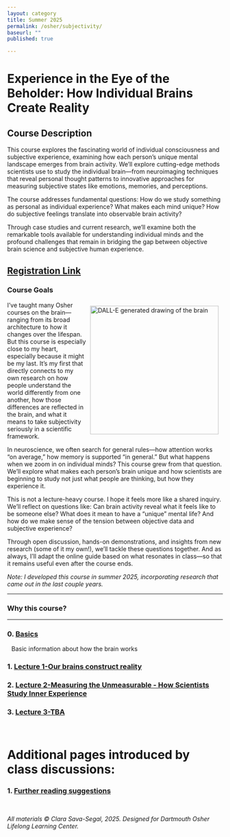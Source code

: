 ```yaml
---
layout: category
title: Summer 2025
permalink: /osher/subjectivity/
baseurl: ""
published: true

---
```

# Experience in the Eye of the Beholder: How Individual Brains Create Reality
<style>
  <style>
  a img:hover {
    filter: brightness(0.4);
  }
  /* Style for the arrow and "Click me" text */
  .arrow {
    position: relative;
    display: inline-block;
    margin-right: 10px;
    color: rgb(173, 30, 166);
    font-weight: bold;
  }

  .arrow::before {
    content: '→';  /* Unicode arrow */
    font-size: 24px;
    color: rgb(173, 30, 166);
    position: absolute;
    right: -35px; /* Adjust as necessary */
    top: -5px;  /* Adjust to align with the text */
  }

  /* Optional: style for hover effect on the arrow */
  .arrow:hover {
    color: rgb(100, 20, 100);
  }
.floating-nav {
  position: relative; /* No longer fixed */
  top: 0;
  left: 0;
  width: 100%; /* Full width of the page */
  background-color: #f8f9fa; /* Background color */
  border-bottom: 1px solid #ccc; /* Border at the bottom */
  padding: 10px 20px; /* Padding inside the bar */
  box-shadow: 0 2px 4px rgba(0, 0, 0, 0.1); /* Optional shadow */
  z-index: 1000;
  display: flex; /* Makes it horizontal */
  justify-content: space-around; /* Distribute links evenly */
  align-items: center; /* Center align the text vertically */
}

.floating-nav a {
  text-decoration: none;
  color: #007bff; /* Link color */
  font-size: 1rem;
  padding: 0 10px; /* Space around each link */
}

.floating-nav a:hover {
  color: #0056b3; /* Hover color */
  text-decoration: underline;
}
</style>

## Course Description
This course explores the fascinating world of individual consciousness and subjective experience, examining how each person’s unique mental landscape emerges from brain activity. We’ll explore cutting-edge methods scientists use to study the individual brain—from neuroimaging  techniques that reveal personal thought patterns to innovative approaches for measuring subjective states like emotions, memories, and  perceptions.

The course addresses fundamental questions: How do we study something as personal as individual experience? What makes each mind unique? How do subjective feelings translate into observable brain activity?

Through case studies and current research, we’ll examine both the remarkable tools available for understanding individual minds and the profound challenges that remain in bridging the gap between objective brain science and subjective human experience.

## [Registration Link](https://reg130.imperisoft.com/Dartmouth/ProgramDetail/313232323539/Registration.aspx)
<!-- ## Acknowledgments  
_All of this material was designed by Clara Sava-Segal. This course was created for the Dartmouth Osher Lifelong Learning Center. I welcome any feedback and kindly ask that if you use any part of this material, please provide appropriate credit._   -->


### Course Goals

<div style="float: right; margin: 10px;">
  <img src="{{ '/assets/images/DALLE_2024-image_line_brain.jpg' | relative_url }}" alt="DALL-E generated drawing of the brain" width="300">
</div>
I’ve taught many Osher courses on the brain—ranging from its broad architecture to how it changes over the lifespan. But this course is especially close to my heart, especially because it might be my last. It’s my first that directly connects to my own research on how people understand the world differently from one another, how those differences are reflected in the brain, and what it means to take subjectivity seriously in a scientific framework.

In neuroscience, we often search for general rules—how attention works “on average,” how memory is supported “in general.” But what happens when we zoom in on individual minds? This course grew from that question. We’ll explore what makes each person’s brain unique and how scientists are beginning to study not just what people are thinking, but how they experience it.

This is not a lecture-heavy course. I hope it feels more like a shared inquiry. We’ll reflect on questions like: Can brain activity reveal what it feels like to be someone else? What does it mean to have a “unique” mental life? And how do we make sense of the tension between objective data and subjective experience?

Through open discussion, hands-on demonstrations, and insights from new research (some of it my own!), we’ll tackle these questions together. And as always, I’ll adapt the online guide based on what resonates in class—so that it remains useful even after the course ends.

*Note: I developed this course in summer 2025, incorporating research that came out in the last couple years.*

---
### Why this course?


---
### 0. [Basics](/osher/DiverseMinds/brainbasics/)  
<div style="display: flex; align-items: center; margin-bottom: 10px;">
  <span style="font-size: 1.5rem; margin-right: 10px;"></span>
  <a href="/osher/DiverseMinds/alzheimers/" style="text-decoration: none;">Basic information about how the brain works</a>
</div>

### 1. [Lecture 1-Our brains construct reality](/osher/subjectivity/lecture1)  

### 2. [Lecture 2-Measuring the Unmeasurable - How Scientists Study Inner Experience](/osher/subjectivity/lecture2-)  

### 3. [Lecture 3-TBA](/osher/subjectivity/lecture3-)  

<br>

# Additional pages introduced by class discussions:
### 1. [Further reading suggestions](/osher/DiverseMinds/books/)  

<br>

_All materials © Clara Sava-Segal, 2025. Designed for Dartmouth Osher Lifelong Learning Center._  

